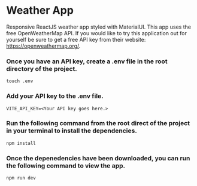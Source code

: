 # Weather App
Responsive ReactJS weather app styled with MaterialUI. This app uses the free OpenWeatherMap API. If you would like to try this application out for yourself be sure to get a free API key from their website: https://openweathermap.org/.

### Once you have an API key, create a .env file in the root directory of the project.
```
touch .env
```

### Add your API key to the .env file.
```
VITE_API_KEY=<Your API key goes here.>
```

### Run the following command from the root direct of the project in your terminal to install the dependencies.
```
npm install
```

### Once the depenedencies have been downloaded, you can run the following command to view the app.
```
npm run dev
```
